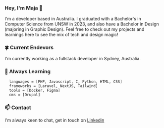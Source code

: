 ### Hey, I'm Maja 🪩
I'm a developer based in Australia. I graduated with a Bachelor's in Computer Science from UNSW in 2023, and also have a Bachelor in Design (majoring in Graphic Design). Feel free to check out my projects and learnings here to see the mix of tech and design magic!

### 🍀 Current Endevors
I'm currently working as a fullstack developer in Sydney, Australia.

### 🌿 Always Learning

```
  languages = [PHP, Javascript, C, Python, HTML, CSS]
  frameworks = [Laravel, NextJS, Tailwind]
  tools = [Docker, Figma]
  cms = [Drupal]
```

### 📫 Contact
I'm always keen to chat, get in touch on [Linkedin](https://www.linkedin.com/in/maja-sieczko)

<!--
**ma-chmiel/ma-chmiel** is a ✨ _special_ ✨ repository because its `README.md` (this file) appears on your GitHub profile.

- 🔭 I’m currently working on ...
- 🌱 I’m currently learning ...
- 👯 I’m looking to collaborate on ...
- 🤔 I’m looking for help with ...
- 💬 Ask me about ...
- 📫 How to reach me: ...
- 😄 Pronouns: ...
- ⚡ Fun fact: ...
- 🪩
- 🪐
-->
